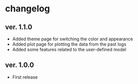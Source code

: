 # changelog

## ver. 1.1.0
- Added theme page for switching the color and appearance
- Added plot page for plotting the data from the past logs
- Added some features related to the user-defined model

## ver. 1.0.0
- First release